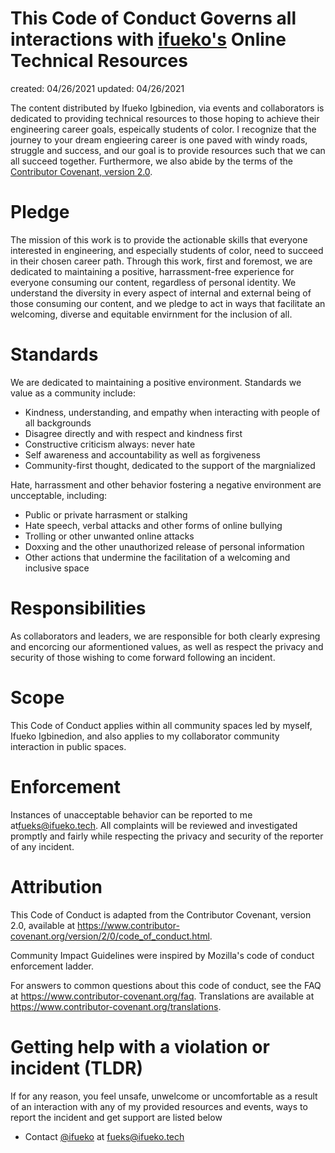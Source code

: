# This Code of Conduct Governs all interactions with [ifueko's](https://github.com/ifueko) Online Technical Resources

created: 04/26/2021
updated: 04/26/2021

The content distributed by Ifueko Igbinedion, via events and collaborators is dedicated to providing technical resources to those hoping to achieve their engineering career goals, espeically students of color. I recognize that the journey to your dream engieering career is one paved with windy roads, struggle and success, and our goal is to provide resources such that we can all succeed together. Furthermore, we also abide by the terms of the [Contributor Covenant, version 2.0](https://www.contributor-covenant.org/version/2/0/code_of_conduct/).

# Pledge
The mission of this work is to provide the actionable skills that everyone interested in engineering, and especially students of color, need to succeed in their chosen career path. Through this work, first and foremost, we are dedicated to maintaining a positive, harrassment-free experience for everyone consuming our content, regardless of personal identity. We understand the diversity in every aspect of internal and external being of those consuming our content, and we pledge to act in ways that facilitate an welcoming, diverse and equitable envirnment for the inclusion of all.

# Standards

We are dedicated to maintaining a positive environment. Standards we value as a community include:

- Kindness, understanding, and empathy when interacting with people of all backgrounds
- Disagree directly and with respect and kindness first
- Constructive criticism always: never hate
- Self awareness and accountability as well as forgiveness
- Community-first thought, dedicated to the support of the margnialized

Hate, harrassment and other behavior fostering a negative environment are uncceptable, including:

- Public or private harrasment or stalking
- Hate speech, verbal attacks and other forms of online bullying
- Trolling or other unwanted online attacks
- Doxxing and the other unauthorized release of personal information
- Other actions that undermine the facilitation of a welcoming and inclusive space

# Responsibilities
As collaborators and leaders, we are responsible for both clearly expresing and encorcing our aformentioned values, as well as respect the privacy and security of those wishing to come forward following an incident.

# Scope
This Code of Conduct applies within all community spaces led by myself, Ifueko Igbinedion, and also applies to my collaborator community interaction in public spaces. 

# Enforcement
Instances of unacceptable behavior can be reported to me at[fueks@ifueko.tech](mailto:fueks@ifueko.tech). All complaints will be reviewed and investigated promptly and fairly while respecting the privacy and security of the reporter of any incident.

# Attribution

This Code of Conduct is adapted from the Contributor Covenant, version 2.0, available at https://www.contributor-covenant.org/version/2/0/code_of_conduct.html.

Community Impact Guidelines were inspired by Mozilla's code of conduct enforcement ladder.

For answers to common questions about this code of conduct, see the FAQ at https://www.contributor-covenant.org/faq. Translations are available at https://www.contributor-covenant.org/translations.

# Getting help with a violation or incident (TLDR)

If for any reason, you feel unsafe, unwelcome or uncomfortable as a result of an interaction with any of my provided resources and events, ways to report the incident and get support are listed below

- Contact [@ifueko](https://github.com/ifueko) at [fueks@ifueko.tech](mailto:fueks@ifueko.tech)
